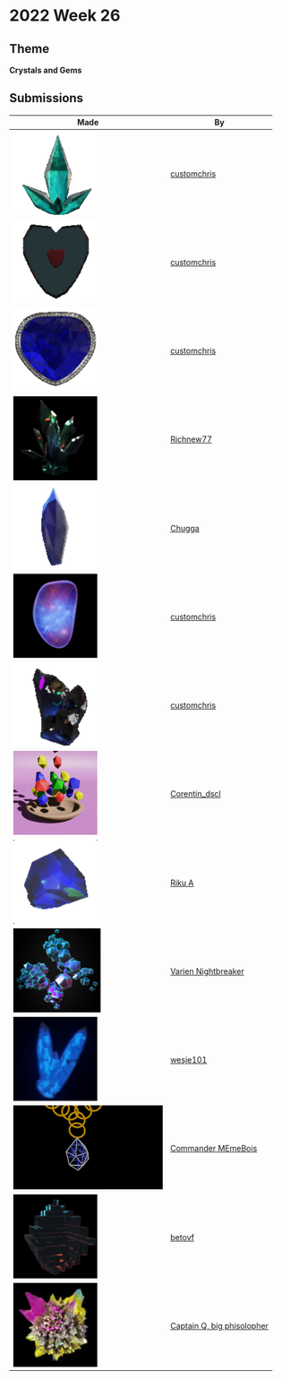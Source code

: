 # 2022 Week 26


## Theme

**Crystals and Gems**


## Submissions

| Made | By |
|------|----|
| <img src="./customchris/6kzr2c.gif" height="150" /> | [customchris](./customchris/) |
| <img src="./customchris/6kzu86.gif" height="150" /> | [customchris](./customchris/) |
| <img src="./customchris/6l01n0.gif" height="150" /> | [customchris](./customchris/) |
| <img src="./Richnew77/Crystal.gif" height="150" /> | [Richnew77](./Richnew77/) |
| <img src="./Chugga/MysteryGem.gif" height="150" /> | [Chugga](./Chugga/) |
| <img src="./customchris/6l3uvw.gif" height="150" /> | [customchris](./customchris/) |
| <img src="./customchris/6l7dwa.gif" height="150" /> | [customchris](./customchris/) |
| <img src="./Corentin_dscl/RAINING-GEMS-108.gif" height="150" /> | [Corentin_dscl](./Corentin_dscl/) |
| <img src="./RikuA/108gemma.gif" height="150" /> | [Riku A](./RikuA/) |
| <img src="./VarienNightbreaker/GemSubmissionpic.png" height="150" /> | [Varien Nightbreaker](./VarienNightbreaker/) |
| <img src="./wesje101/SmallGif.gif" height="150" /> | [wesje101](./wesje101/) |
| <img src="./CommanderMEmeBois/Crystal_necklace.png" height="150" /> | [Commander MEmeBois](./CommanderMEmeBois/) |
| <img src="./betovf/crystal.gif" height="150" /> | [betovf](./betovf/) |
| <img src="./CaptainQ/0001-0060.gif" height="150" /> | [Captain Q, big phisolopher](./CaptainQ/) |
